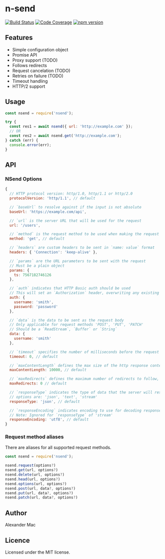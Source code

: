# n-send

[![Build Status](https://travis-ci.org/AlexanderMac/n-send.svg?branch=master)](https://travis-ci.org/AlexanderMac/n-send)
[![Code Coverage](https://codecov.io/gh/AlexanderMac/n-send/branch/master/graph/badge.svg)](https://codecov.io/gh/AlexanderMac/n-send)
[![npm version](https://badge.fury.io/js/n-send.svg)](https://badge.fury.io/js/n-send)

## Features

- Simple configuration object
- Promise API
- Proxy support (TODO)
- Follows redirects
- Request cancelation (TODO)
- Retries on failure (TODO)
- Timeout handling
- HTTP/2 support

## Usage
```js
const nsend = require('nsend');

try {
  const res1 = await nsend({ url: 'http://example.com' });
  // OR
  const res2 = await nsend.get('http://example.com');
} catch (err) {
  console.error(err);
}
```

## API

### NSend Options

```js
{
  // HTTP protocol version: http/1.0, http/1.1 or http/2.0
  protocolVersion: 'http/1.1', // default

  // `baseUrl` to resolve against if the input is not absolute
  baseUrl: 'https://example.com/api',

  // `url` is the server URL that will be used for the request
  url: '/users',

  // `method` is the request method to be used when making the request
  method: 'get', // default

  // `headers` are custom headers to be sent in `name: value` format
  headers: { 'Connection': 'keep-alive' },

  // `params` are the URL parameters to be sent with the request
  // Must be a plain object
  params: {
    ts: 7567182746126
  },

  // `auth` indicates that HTTP Basic auth should be used
  // This will set an `Authorization` header, overwriting any existing
  auth: {
    username: 'smith',
    password: 'password'
  },

  // `data` is the data to be sent as the request body
  // Only applicable for request methods 'POST', 'PUT', 'PATCH'
  // Should be a `ReadStream`, `Buffer` or `String`
  data: {
    username: 'smith'
  },

  // `timeout` specifies the number of milliseconds before the request times out
  timeout: 0, // default

  // `maxContentLength` defines the max size of the http response content in bytes allowed
  maxContentLength: 10000, // default

  // `maxRedirects` defines the maximum number of redirects to follow, if set to 0, no redirects will be followed
  maxRedirects: 0 // default

  // `responseType` indicates the type of data that the server will respond with
  // options are: 'json', 'text', 'stream'
  responseType: 'json', // default

  // `responseEncoding` indicates encoding to use for decoding responses
  // Note: Ignored for `responseType` of 'stream'
  responseEncoding: 'utf8', // default
}
```

### Request method aliases

There are aliases for all supported request methods.

```js
const nsend = require('nsend');

nsend.request(options?)
nsend.get(url, options?)
nsend.delete(url, options?)
nsend.head(url, options?)
nsend.options(url, options?)
nsend.post(url, data?, options?)
nsend.put(url, data?, options?)
nsend.patch(url, data?, options?)
```

## Author
Alexander Mac

## Licence
Licensed under the MIT license.
